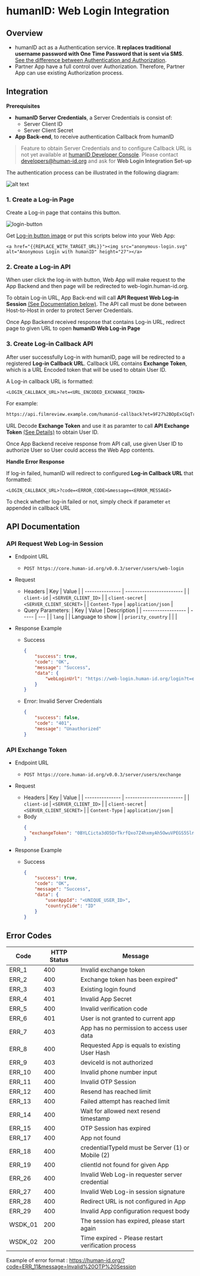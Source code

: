 # humanID: Web Login Integration

## Overview

- humanID act as a Authentication service. **It replaces traditional username password with One Time Password that is sent via SMS**. [See the difference between Authentication and Authorization](https://auth0.com/docs/authorization/concepts/authz-and-authn).
- Partner App have a full control over Authorization. Therefore, Partner App can use existing Authorization process.

## Integration

**Prerequisites**

- **humanID Server Credentials**, a Server Credentials is consist of:
    - Server Client ID
    - Server Client Secret
- **App Back-end**, to receive authentication Callback from humanID 

> Feature to obtain Server Credentials and to configure Callback URL is not yet available at [humanID Developer Console](https://developers.human-id.org). 
> Please contact developers@human-id.org and ask for **Web Login Integration Set-up**


The authentication process can be illustrated in the following diagram:

![alt text](https://ptuml.hackmd.io/svg/VLNVZzis37ws_WgYB-sC9KMxjw1BOJlENT0q2NhNhS1G1BAjn48ToRNbksL__KZvHwmiDp_upk57wYC_akAfqHLyhKK5l8Q0bRmoCfKbLmR-54bOwUVE5bxRWh8CUVf3g8pCaMFEcnDNgmMYrlee5G6Mjm2HhWGP5uxnuVF3hj9FCcjFZXbZh-7T5Ew4WJRUrozh_6bozJ0Mm6GEuGoYGgO_B3HiZD6ACQMDW48S3EW3vkBPb5E2mQj0QNK-wQQcwB1Iy2nDtbDy1KaRmjCATiXIeICc1fW_c9mRa3LaiYuBVXOP88YCNU4OLOUEPeodHZvn9867XqGpce7l__NkUvkIxpF0Pq15Z7bUHBZb3Bw8duseZGLIwcXoybdY3nq6JWs-4W6PLWBkTMqcHa_eBsACXh92nnHhBAedJ2IgH2QKaRoexVdq39pfmniOBU7MWr6z9IfXy-drVX1rBRMbskCoSGdKfTPAzOBF24-b28TAPB92_e_wXXyRaMKUHLdsfumhk7tSxVXHiF_GildGAxHkmMstaKlOzLKbZxaL8kWQwraM1ObGTNInCR3skJ5bFNlxzbaaau92JcsFJMGsrTKHsMFXhMSjS2gWnDF8JQgoCL3c9AXgJedJLZGQxwUmBONgPcFNkVKDWRnlpChavU5vQ9AJD9qxUh_PqT4RU_8lupuUo-BKoMtbjh3K9NE8CJoInmbteteNwM8sxg_OIh4aLccAKb_rtaYCYz-W-eegDvPxKFXQTy_LtN5q17VEHt9pYyTyc4C5A_xRj1NaKbZx-GR3lb35mTwLSvNz2XOzq1xtjyV6sIyk86_8lrjNmMxLpyru9Fz_0Fe5zVxxQEWimuWNHOAR7sDrMyk-BfDWFw-Xj2OvBMxgpGknTeLIrrilTsRumU0mDJHHTIl_eIcAC-3m7D6C0mJCkb7OVkOEkZfnW-upQ_gmtjwjDlieMA_38FgqH-Zyep2_Vy1_zl4csYxYnJx-5jq7cxju_xZz56_cRL3VZ_zESwwEub7ZDUVxRGg-N-UwCfD2FeaCVpHaR4lGNWSgaodMisw9vtY39G8Hl37e9_z1uicvkrqox65dtLvV0bPFUmqiPl27gEJXx91YWvfNdT3lvaM_csalhHQk-5SDSCCQTOrm9r0kn7JRrjdWz_eaxA2yiBZRaRgWd7dw5m00)

### 1. Create a Log-in Page

Create a Log-in page that contains this button. 

![login-button](https://i.imgur.com/XFSVbnx.png)

Get [Log-in button image](https://web-login.human-id.org/demo/anonymous-login.svg) or put this scripts below into your Web App:

```htmlmixed
<a href="{{REPLACE_WITH_TARGET_URL}}"><img src="anonymous-login.svg" alt="Anonymous Login with humanID" height="27"></a>
```

### 2. Create a Log-in API

When user click the log-in with button, Web App will make request to the App Backend and then page will be redirected to web-login.human-id.org.

To obtain Log-in URL, App Back-end will call **API Request Web Log-in Session** [(See Documentation below)](#API-Request-Web-Log-in-Session). The API call  must be done between Host-to-Host in order to protect Server Credentials.

Once App Backend received response that contains Log-in URL, redirect page to given URL to open **humanID Web Log-in Page**

### 3. Create Log-in Callback API

After user successfully Log-in with humanID, page will be redirected to a registered **Log-in Callback URL**. Callback URL contains **Exchange Token**, which is a URL Encoded token that will be used to obtain User ID.

A Log-in callback URL is formatted:

```
<LOGIN_CALLBACK_URL>?et=<URL_ENCODED_EXCHANGE_TOKEN>
```

For example:

```bash
https://api.filmreview.example.com/humanid-callback?et=9F27%2BOpExCGqTrk6caay66fb%2FumdjAN0LnmTRgxj%2Fq70FplDictSay0lUQvTqkJ6S7agUwbfGN5bhbbJnRbrIpBI1goDa7qBgN88ZjYnDZDI9YrgEV1qlxTNyrGQp79Oc4rCQOemZT162StlEXsiEeAZRAwDJfele%2F6vQszqc2PtlwQ%3D%3D
   ```

URL Decode **Exchange Token** and use it as paramter to call **API Exchange Token** [(See Details)](#API-Exchange-Token) to obtain User ID.

Once App Backend receive response from API call, use given User ID to authorize User so User could access the Web App contents.

**Handle Error Response**

If log-in failed, humanID will redirect to configured **Log-in Callback URL** that formatted:

```
<LOGIN_CALLBACK_URL>?code=<ERROR_CODE>&message=<ERROR_MESSAGE>
```

To check whether log-in failed or not, simply check if parameter `et` appended in callback URL

## API Documentation

### API Request Web Log-in Session

- Endpoint URL
  - `POST https://core.human-id.org/v0.0.3/server/users/web-login`
- Request
  - Headers
    | Key             | Value                    |
    | --------------- | ------------------------ |
    | `client-id`     | `<SERVER_CLIENT_ID>`     |
    | `client-secret` | `<SERVER_CLIENT_SECRET>` |
    | `Content-Type`  | `application/json`       |
  - Query Parameters:
    | Key                | Value | Description    |
    | ------------------ | ----- | --- |
    | `lang`             |       | Language to show    |
    | `priority_country` |       |     |
    
- Response Example
  - Success
    ```json
    {
        "success": true,
        "code": "OK",
        "message": "Success",
        "data": {
            "webLoginUrl": "https://web-login.human-id.org/login?t=eyJhbGciOiJIUzI1NiIsInR5cCI6IkpXVCJ9.eyJwdXJwb3NlIjoid2ViLWxvZ2luL3JlcXVlc3QtbG9naW4tb3RwIiwic2lnbmF0dXJlIjoiODNiMDMxNjMwMTkzMjE5ZjMzNWM2MGI0OGU2MGQ5MzVlZWQ5ZDkzNDNlYjRiZmFjYzRlOTFmMTUxOTVhMDVlNyIsImlhdCI6MTU5OTI3MTczNSwiZXhwIjoxNTk5MjcyMDM1LCJzdWIiOiJTRVJWRVJfR1hJVFM3TlZZM0RETVozNVdVSDdDWCIsImp0aSI6InR1SWdOdU1LMjBseGI3a2pGeG9DUFNMeUx2UE8yNkJuWmtmMHc1WjZvTG9PcTlhZkRMblJGSHh0VHVGZllRSGoifQ.CVUA8DYOAk0nbu0_ftTFNMwtfCJ32hCqY_6MKP43Sg8&a=IO5T8PZH2O15N8SV&lang=en"
        }
    }
    ```
  - Error: Invalid Server Credentials
    ```json
    {
        "success": false,
        "code": "401",
        "message": "Unauthorized"
    }
    ```

### API Exchange Token

- Endpoint URL
  - `POST https://core.human-id.org/v0.0.3/server/users/exchange` 
- Request
  - Headers
    | Key             | Value                    |
    | --------------- | ------------------------ |
    | `client-id`     | `<SERVER_CLIENT_ID>`     |
    | `client-secret` | `<SERVER_CLIENT_SECRET>` |
    | `Content-Type`  | `application/json`       |
  - Body
    ```json
    {
      "exchangeToken": "0BYLCicta3dO5DrTkrfQxo7Z4hxmyAh5OwuVPEGS5SlnBGwY+A/t7BNKzGcZFGqGOnI97nGQJ6SGoMf8vyux+D3AYmk63CR9AUnO7f+zlTL4MX9t2OhBdMZoLNP21ucvnTjiR5EIO7qwnFRVN4VquMCUMV8Kmt7N1s6V3yXHmDM="
    }
    ```

- Response Example
  - Success
    ```json
    {
        "success": true,
        "code": "OK",
        "message": "Success",
        "data": {
            "userAppId": "<UNIQUE_USER_ID>",
            "countryCide": "ID"
        }
    }
    ```
    
## Error Codes

| Code   | HTTP Status | Message                                           |
| ------ | ----------- | ------------------------------------------------- |
| ERR_1  | 400         | Invalid exchange token                            |
| ERR_2  | 400         | Exchange token has been expired"                  |
| ERR_3  | 403         | Existing login found                              |
| ERR_4  | 401         | Invalid App Secret                                |
| ERR_5  | 400         | Invalid verification code                         |
| ERR_6  | 401         | User is not granted to current app                |
| ERR_7  | 403         | App has no permission to access user data         |
| ERR_8  | 400         | Requested App is equals to existing User Hash     |
| ERR_9  | 403         | deviceId is not authorized                        |
| ERR_10 | 400         | Invalid phone number input                        |
| ERR_11 | 400         | Invalid OTP Session                               |
| ERR_12 | 400         | Resend has reached limit                          |
| ERR_13 | 400         | Failed attempt has reached limit                  |
| ERR_14 | 400         | Wait for allowed next resend timestamp            |
| ERR_15 | 400         | OTP Session has expired                           |
| ERR_17 | 400         | App not found                                     |
| ERR_18 | 400         | credentialTypeId must be Server (1) or Mobile (2) |
| ERR_19 | 400         | clientId not found for given App                  |
| ERR_26 | 400         | Invalid Web Log-in requester server credential    |
| ERR_27 | 400         | Invalid Web Log-in session signature              |
| ERR_28 | 400         | Redirect URL is not configured in App             |
| ERR_29 | 400         | Invalid App configuration request body            |
| WSDK_01| 200         | The session has expired, please start again       |
| WSDK_02| 200         | Time expired - Please restart verification process|

Example of error format : https://human-id.org/?code=ERR_11&message=Invalid%20OTP%20Session 
